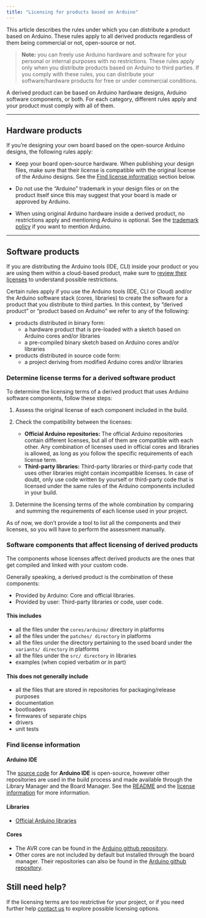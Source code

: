 ```yaml
---
title: "Licensing for products based on Arduino"
---
```


This article describes the rules under which you can distribute a product based on Arduino. These rules apply to all derived products regardless of them being commercial or not, open-source or not.

> **Note:** you can freely use Arduino hardware and software for your personal or internal purposes with no restrictions. These rules apply only when you distribute products based on Arduino to third parties. If you comply with these rules, you can distribute your software/hardware products for free or under commercial conditions.

A derived product can be based on Arduino hardware designs, Arduino software components, or both. For each category, different rules apply and your product must comply with all of them.

---

## Hardware products

If you’re designing your own board based on the open-source Arduino designs, the following rules apply:

* Keep your board open-source hardware. When publishing your design files, make sure that their license is compatible with the original license of the Arduino designs. See the [Find license information](#find-license-information) section below.

* Do not use the “Arduino” trademark in your design files or on the product itself since this may suggest that your board is made or approved by Arduino.

* When using original Arduino hardware inside a derived product, no restrictions apply and mentioning Arduino is optional. See the [trademark policy](https://www.arduino.cc/en/trademark) if you want to mention Arduino.

---

## Software products

If you are distributing the Arduino tools (IDE, CLI) inside your product or you are using them within a cloud-based product, make sure to [review their licenses](#find-licence-information) to understand possible restrictions.

Certain rules apply if you use the Arduino tools (IDE, CLI or Cloud) and/or the Arduino software stack (cores, libraries) to create the software for a product that you distribute to third parties. In this context, by “derived product” or “product based on Arduino” we refer to any of the following:

* products distributed in binary form:
  * a hardware product that is pre-loaded with a sketch based on Arduino cores and/or libraries
  * a pre-compiled binary sketch based on Arduino cores and/or libraries
* products distributed in source code form:
  * a project deriving from modified Arduino cores and/or libraries

### Determine license terms for a derived software product

To determine the licensing terms of a derived product that uses Arduino software components, follow these steps:

1. Assess the original license of each component included in the build.
2. Check the compatibility between the licenses:

   * **Official Arduino repositories:** The official Arduino repositories contain different licenses, but all of them are compatible with each other. Any combination of licenses used in official cores and libraries is allowed, as long as you follow the specific requirements of each license term.
   * **Third-party libraries:** Third-party libraries or third-party code that uses other libraries might contain incompatible licenses. In case of doubt, only use code written by yourself or third-party code that is licensed under the same rules of the Arduino components included in your build.

3. Determine the licensing terms of the whole combination by comparing and summing the requirements of each license used in your project.

As of now, we don’t provide a tool to list all the components and their licenses, so you will have to perform the assessment manually.

### Software components that affect licensing of derived products

The components whose licenses affect derived products are the ones that get compiled and linked with your custom code.

Generally speaking, a derived product is the combination of these components:

* Provided by Arduino: Core and official libraries.
* Provided by user: Third-party libraries or code, user code.

#### This includes

* all the files under the `cores/arduino/` directory in platforms
* all the files under the `patches/ directory` in platforms
* all the files under the directory pertaining to the used board under the `variants/ directory` in platforms
* all the files under the `src/ directory` in libraries
* examples (when copied verbatim or in part)

#### This does not generally include

* all the files that are stored in repositories for packaging/release purposes
* documentation
* bootloaders
* firmwares of separate chips
* drivers
* unit tests

### Find license information

#### Arduino IDE

The [source code](https://github.com/arduino/Arduino) for **Arduino IDE** is open-source, however other repositories are used in the build process and made available through the Library Manager and the Board Manager. See the [README](https://github.com/arduino/Arduino#readme) and the [license information](https://github.com/arduino/Arduino/blob/master/license.txt) for more information.

#### Libraries

* [Official Arduino libraries](https://github.com/arduino-libraries/)

#### Cores

* The AVR core can be found in the [Arduino github repository](https://github.com/arduino/ArduinoCore-avr).
* Other cores are not included by default but installed through the board manager. Their repositories can also be found in the [Arduino github repository](https://github.com/arduino/).

## Still need help?

If the licensing terms are too restrictive for your project, or if you need further help [contact us](mailto:license@arduino.cc) to explore possible licensing options.

